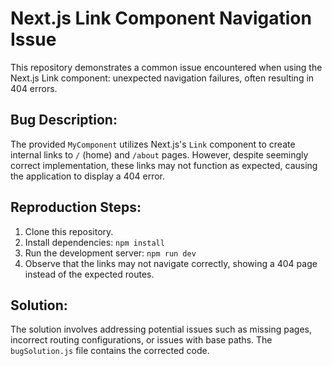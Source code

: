 # Next.js Link Component Navigation Issue

This repository demonstrates a common issue encountered when using the Next.js Link component: unexpected navigation failures, often resulting in 404 errors.

## Bug Description:

The provided `MyComponent` utilizes Next.js's `Link` component to create internal links to `/` (home) and `/about` pages. However, despite seemingly correct implementation, these links may not function as expected, causing the application to display a 404 error.

## Reproduction Steps:

1. Clone this repository.
2. Install dependencies: `npm install`
3. Run the development server: `npm run dev`
4. Observe that the links may not navigate correctly, showing a 404 page instead of the expected routes.

## Solution:

The solution involves addressing potential issues such as missing pages, incorrect routing configurations, or issues with base paths. The `bugSolution.js` file contains the corrected code.